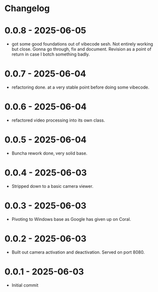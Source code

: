# Changelog

# 0.0.8 - 2025-06-05
- got some good foundations out of vibecode sesh. Not entirely working but close. Gonna go through, fix and document. Revision as a point of return in case I botch something badly.

# 0.0.7 - 2025-06-04
- refactoring done. at a very stable point before doing some vibecode.

# 0.0.6 - 2025-06-04
- refactored video processing into its own class.

# 0.0.5 - 2025-06-04
- Buncha rework done, very solid base.

# 0.0.4 - 2025-06-03
- Stripped down to a basic camera viewer.

# 0.0.3 - 2025-06-03
- Pivoting to Windows base as Google has given up on Coral.

# 0.0.2 - 2025-06-03
- Built out camera activation and deactivation. Served on port 8080.

# 0.0.1 - 2025-06-03
- Initial commit
